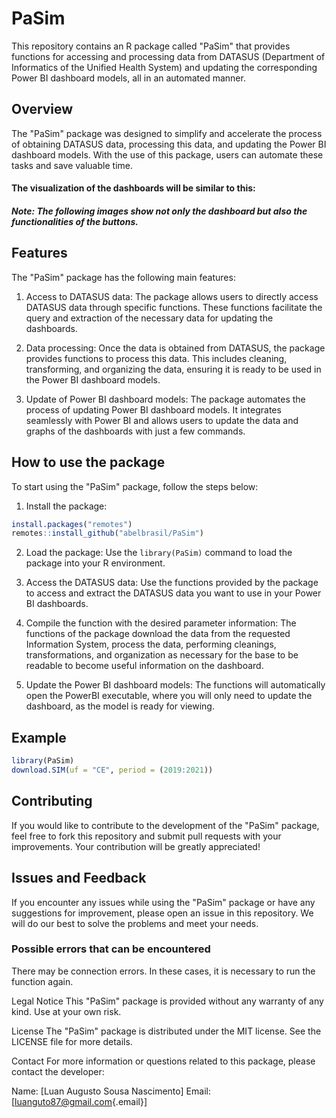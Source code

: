 # PaSim

This repository contains an R package called "PaSim" that provides functions for accessing and processing data from DATASUS (Department of Informatics of the Unified Health System) and updating the corresponding Power BI dashboard models, all in an automated manner.

## Overview

The "PaSim" package was designed to simplify and accelerate the process of obtaining DATASUS data, processing this data, and updating the Power BI dashboard models. With the use of this package, users can automate these tasks and save valuable time.

#### The visualization of the dashboards will be similar to this:

##### Note: The following images show not only the dashboard but also the functionalities of the buttons.

## Features

The "PaSim" package has the following main features:

1.  Access to DATASUS data: The package allows users to directly access DATASUS data through specific functions. These functions facilitate the query and extraction of the necessary data for updating the dashboards.

2.  Data processing: Once the data is obtained from DATASUS, the package provides functions to process this data. This includes cleaning, transforming, and organizing the data, ensuring it is ready to be used in the Power BI dashboard models.

3.  Update of Power BI dashboard models: The package automates the process of updating Power BI dashboard models. It integrates seamlessly with Power BI and allows users to update the data and graphs of the dashboards with just a few commands.

## How to use the package

To start using the "PaSim" package, follow the steps below:

1.  Install the package:

``` r
install.packages("remotes")
remotes::install_github("abelbrasil/PaSim")
```

2.  Load the package: Use the `library(PaSim)` command to load the package into your R environment.

3.  Access the DATASUS data: Use the functions provided by the package to access and extract the DATASUS data you want to use in your Power BI dashboards.

4.  Compile the function with the desired parameter information: The functions of the package download the data from the requested Information System, process the data, performing cleanings, transformations, and organization as necessary for the base to be readable to become useful information on the dashboard.

5.  Update the Power BI dashboard models: The functions will automatically open the PowerBI executable, where you will only need to update the dashboard, as the model is ready for viewing.

## Example

``` r
library(PaSim)
download.SIM(uf = "CE", period = (2019:2021))
```

## Contributing

If you would like to contribute to the development of the "PaSim" package, feel free to fork this repository and submit pull requests with your improvements. Your contribution will be greatly appreciated!

## Issues and Feedback

If you encounter any issues while using the "PaSim" package or have any suggestions for improvement, please open an issue in this repository. We will do our best to solve the problems and meet your needs.

### Possible errors that can be encountered

There may be connection errors. In these cases, it is necessary to run the function again.

Legal Notice This "PaSim" package is provided without any warranty of any kind. Use at your own risk.

License The "PaSim" package is distributed under the MIT license. See the LICENSE file for more details.

Contact For more information or questions related to this package, please contact the developer:

Name: [Luan Augusto Sousa Nascimento] Email: [[luanguto87\@gmail.com](mailto:luanguto87@gmail.com){.email}]
